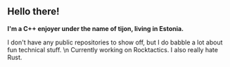## Hello there! 
**I'm a C++ enjoyer under the name of tijon, living in Estonia.**

I don't have any public repositories to show off, but I do babble a lot about fun technical stuff. \n
Currently working on Rocktactics. I also really hate Rust.
